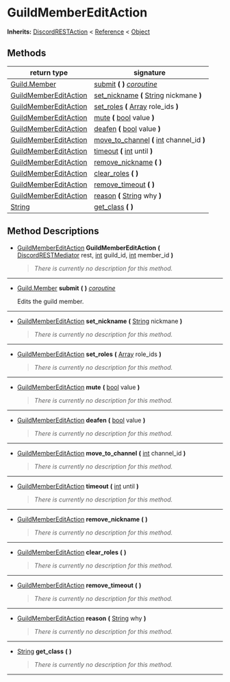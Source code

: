   
# GuildMemberEditAction
  
**Inherits:** [DiscordRESTAction](./class_discordrestaction.md) < [Reference](https://docs.godotengine.org/en/3.5/classes/class_reference.html) < [Object](https://docs.godotengine.org/en/3.5/classes/class_object.html)  
  
  
## Methods
  
| return type                                                             | signature                                                                                                                              |
|-------------------------------------------------------------------------|----------------------------------------------------------------------------------------------------------------------------------------|
| [Guild.Member](./class_guild.md#member)                                 | [submit](#method-submit) **(**  **)** <u>_coroutine_</u>                                                                               |
| [GuildMemberEditAction](./class_guildmembereditaction.md)               | [set\_nickname](#method-set-nickname) **(** [String](https://docs.godotengine.org/en/3.5/classes/class_string.html) nickmane **)**     |
| [GuildMemberEditAction](./class_guildmembereditaction.md)               | [set\_roles](#method-set-roles) **(** [Array](https://docs.godotengine.org/en/3.5/classes/class_array.html) role\_ids **)**            |
| [GuildMemberEditAction](./class_guildmembereditaction.md)               | [mute](#method-mute) **(** [bool](https://docs.godotengine.org/en/3.5/classes/class_bool.html) value **)**                             |
| [GuildMemberEditAction](./class_guildmembereditaction.md)               | [deafen](#method-deafen) **(** [bool](https://docs.godotengine.org/en/3.5/classes/class_bool.html) value **)**                         |
| [GuildMemberEditAction](./class_guildmembereditaction.md)               | [move\_to\_channel](#method-move-to-channel) **(** [int](https://docs.godotengine.org/en/3.5/classes/class_int.html) channel\_id **)** |
| [GuildMemberEditAction](./class_guildmembereditaction.md)               | [timeout](#method-timeout) **(** [int](https://docs.godotengine.org/en/3.5/classes/class_int.html) until **)**                         |
| [GuildMemberEditAction](./class_guildmembereditaction.md)               | [remove\_nickname](#method-remove-nickname) **(**  **)**                                                                               |
| [GuildMemberEditAction](./class_guildmembereditaction.md)               | [clear\_roles](#method-clear-roles) **(**  **)**                                                                                       |
| [GuildMemberEditAction](./class_guildmembereditaction.md)               | [remove\_timeout](#method-remove-timeout) **(**  **)**                                                                                 |
| [GuildMemberEditAction](./class_guildmembereditaction.md)               | [reason](#method-reason) **(** [String](https://docs.godotengine.org/en/3.5/classes/class_string.html) why **)**                       |
| [String](https://docs.godotengine.org/en/3.5/classes/class_string.html) | [get\_class](#method-get-class) **(**  **)**                                                                                           |  
  
## Method Descriptions
  
- <a name="method-GuildMemberEditAction"></a>[GuildMemberEditAction](./class_guildmembereditaction.md) **GuildMemberEditAction** **(** [DiscordRESTMediator](./class_discordrestmediator.md) rest, [int](https://docs.godotengine.org/en/3.5/classes/class_int.html) guild\_id, [int](https://docs.godotengine.org/en/3.5/classes/class_int.html) member\_id **)**  
  
	> *There is currently no description for this method.*  
________________

- <a name="method-submit"></a>[Guild.Member](./class_guild.md#member) **submit** **(**  **)** <u>_coroutine_</u>  
  
	Edits the guild member.  
________________

- <a name="method-set-nickname"></a>[GuildMemberEditAction](./class_guildmembereditaction.md) **set\_nickname** **(** [String](https://docs.godotengine.org/en/3.5/classes/class_string.html) nickmane **)**  
  
	> *There is currently no description for this method.*  
________________

- <a name="method-set-roles"></a>[GuildMemberEditAction](./class_guildmembereditaction.md) **set\_roles** **(** [Array](https://docs.godotengine.org/en/3.5/classes/class_array.html) role\_ids **)**  
  
	> *There is currently no description for this method.*  
________________

- <a name="method-mute"></a>[GuildMemberEditAction](./class_guildmembereditaction.md) **mute** **(** [bool](https://docs.godotengine.org/en/3.5/classes/class_bool.html) value **)**  
  
	> *There is currently no description for this method.*  
________________

- <a name="method-deafen"></a>[GuildMemberEditAction](./class_guildmembereditaction.md) **deafen** **(** [bool](https://docs.godotengine.org/en/3.5/classes/class_bool.html) value **)**  
  
	> *There is currently no description for this method.*  
________________

- <a name="method-move-to-channel"></a>[GuildMemberEditAction](./class_guildmembereditaction.md) **move\_to\_channel** **(** [int](https://docs.godotengine.org/en/3.5/classes/class_int.html) channel\_id **)**  
  
	> *There is currently no description for this method.*  
________________

- <a name="method-timeout"></a>[GuildMemberEditAction](./class_guildmembereditaction.md) **timeout** **(** [int](https://docs.godotengine.org/en/3.5/classes/class_int.html) until **)**  
  
	> *There is currently no description for this method.*  
________________

- <a name="method-remove-nickname"></a>[GuildMemberEditAction](./class_guildmembereditaction.md) **remove\_nickname** **(**  **)**  
  
	> *There is currently no description for this method.*  
________________

- <a name="method-clear-roles"></a>[GuildMemberEditAction](./class_guildmembereditaction.md) **clear\_roles** **(**  **)**  
  
	> *There is currently no description for this method.*  
________________

- <a name="method-remove-timeout"></a>[GuildMemberEditAction](./class_guildmembereditaction.md) **remove\_timeout** **(**  **)**  
  
	> *There is currently no description for this method.*  
________________

- <a name="method-reason"></a>[GuildMemberEditAction](./class_guildmembereditaction.md) **reason** **(** [String](https://docs.godotengine.org/en/3.5/classes/class_string.html) why **)**  
  
	> *There is currently no description for this method.*  
________________

- <a name="method-get-class"></a>[String](https://docs.godotengine.org/en/3.5/classes/class_string.html) **get\_class** **(**  **)**  
  
	> *There is currently no description for this method.*  
________________

  
